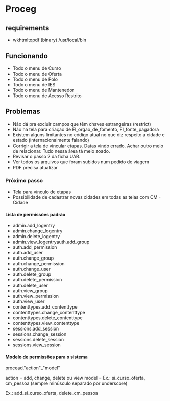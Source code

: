 # Proceg

## requirements
 
- wkhtmltopdf (binary) /usr/local/bin

## Funcionando
- Todo o menu de Curso
- Todo o menu de Oferta
- Todo o menu de Polo
- Todo o menu de IES
- Todo o menu de Mantenedor
- Todo o menu de Acesso Restrito

## Problemas
- Não dá pra excluir campos que têm chaves estrangeiras (restrict)
- Não há tela para criaçao de FI_orgao_de_fomento, FI_fonte_pagadora
- Existem alguns limitantes no código atual no que diz respeito a cidade e estado (internacionalmente falando)
- Corrigir a tela de vincular etapas. Datas vindo errado. Achar outro meio de relacionar. Tudo nessa área tá meio zoado.
- Revisar o passo 2 da ficha UAB.
- Ver todos os arquivos que foram subidos num pedido de viagem
- PDF precisa atualizar

### Próximo passo
- Tela para vínculo de etapas
- Possibilidade de cadastrar novas cidades em todas as telas com CM - Cidade

#### Lista de permissões padrão
- admin.add_logentry
- admin.change_logentry
- admin.delete_logentry
- admin.view_logentryauth.add_group
- auth.add_permission
- auth.add_user
- auth.change_group
- auth.change_permission
- auth.change_user
- auth.delete_group
- auth.delete_permission
- auth.delete_user
- auth.view_group
- auth.view_permission
- auth.view_user
- contenttypes.add_contenttype
- contenttypes.change_contenttype
- contenttypes.delete_contenttype
- contenttypes.view_contenttype
- sessions.add_session
- sessions.change_session
- sessions.delete_session
- sessions.view_session

#### Modelo de permissões para o sistema
procead."action"_"model"

action = add, change, delete ou view
model = Ex.: si_curso_oferta, cm_pessoa (sempre minúsculo separado por underscore)

Ex.: add_si_curso_oferta, delete_cm_pessoa